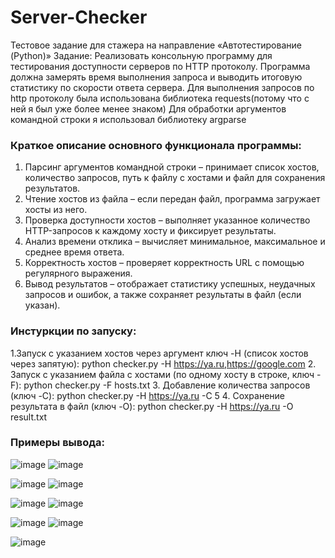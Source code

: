 # Server-Checker
Тестовое задание для стажера на направление «Автотестирование (Python)»
Задание: Реализовать консольную программу для тестирования доступности серверов по HTTP
протоколу. Программа должна замерять время выполнения запроса и выводить итоговую
статистику по скорости ответа сервера.
Для выполнения запросов по http протоколу была использована библиотека requests(потому что с ней я был уже более менее знаком)
Для обработки аргументов командной строки я использовал библиотеку argparse

### Краткое описание основного функционала программы:  
1. Парсинг аргументов командной строки – принимает список хостов, количество запросов, путь к файлу с хостами и файл для сохранения результатов.  
2. Чтение хостов из файла – если передан файл, программа загружает хосты из него.  
3. Проверка доступности хостов – выполняет указанное количество HTTP-запросов к каждому хосту и фиксирует результаты.  
4. Анализ времени отклика – вычисляет минимальное, максимальное и среднее время ответа.  
5. Корректность хостов – проверяет корректность URL с помощью регулярного выражения.  
6. Вывод результатов – отображает статистику успешных, неудачных запросов и ошибок, а также сохраняет результаты в файл (если указан).

### Инстуркции по запуску:
1.Запуск с указанием хостов через аргумент ключ -H (список хостов через запятую):
  python checker.py -H https://ya.ru,https://google.com
2. Запуск с указанием файла с хостами (по одному хосту в строке, ключ -F):
  python checker.py -F hosts.txt
3. Добавление количества запросов (ключ -C):
  python checker.py -H https://ya.ru -C 5
4. Сохранение результата в файл (ключ -O):
  python checker.py -H https://ya.ru -O result.txt

### Примеры вывода:
![image](https://github.com/user-attachments/assets/7e3c0052-e78b-494e-a58a-fbfae0f2a91e)
![image](https://github.com/user-attachments/assets/f927ab3c-e128-4c4e-9182-ee6f153119f5)

![image](https://github.com/user-attachments/assets/993b9b2c-0d0d-4053-bffc-9a8238a36c84)
![image](https://github.com/user-attachments/assets/06fca8cc-671f-4fd6-8b2b-b69224d8926f)

![image](https://github.com/user-attachments/assets/392b1e79-c4f3-4f14-952f-c1ea98306a75)
![image](https://github.com/user-attachments/assets/fa89884b-aab5-4713-8ccd-557c2f7266e4)

![image](https://github.com/user-attachments/assets/dd81b4cd-df71-4820-9289-8b46497a901e)
![image](https://github.com/user-attachments/assets/7b04e1b1-7b31-4dab-9b8e-994933bfc9c9)

![image](https://github.com/user-attachments/assets/526180be-6be8-401a-bc86-a474343c57d2)
